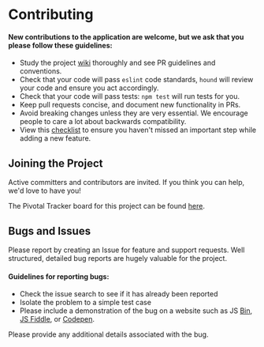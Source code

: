 # Contributing

#### New contributions to the application are welcome, but we ask that you please follow these guidelines:
* Study the project [wiki](https://github.com/andela-stuff/andela-teams-core/wiki) thoroughly and see PR guidelines and conventions.
* Check that your code will pass `eslint` code standards, `hound` will review your code and ensure you act accordingly.
* Check that your code will pass tests: `npm test` will run tests for you.
* Keep pull requests concise, and document new functionality in PRs.
* Avoid breaking changes unless they are very essential. We encourage people to care a lot about backwards compatibility.
* View this [checklist](https://github.com/andela-stuff/andela-teams-core/wiki/Checklist) to ensure you haven't missed an important step while adding a new feature.

## Joining the Project

Active committers and contributors are invited. If you think you can help, we'd love to have you!

The Pivotal Tracker board for this project can be found [here](https://www.pivotaltracker.com/n/projects/2138610).

## Bugs and Issues

Please report by creating an Issue for feature and support requests. Well structured, detailed bug reports are hugely valuable for the project.

#### Guidelines for reporting bugs:
* Check the issue search to see if it has already been reported
* Isolate the problem to a simple test case
* Please include a demonstration of the bug on a website such as JS [Bin](http://jsbin.com), [JS Fiddle](https://jsfiddle.net/), or [Codepen](https://codepen.io/pen).

Please provide any additional details associated with the bug.
